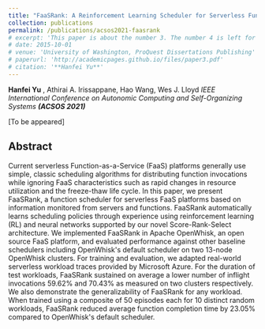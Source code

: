 ```yaml
---
title: "FaaSRank: A Reinforcement Learning Scheduler for Serverless Function-as-a-Service Platforms"
collection: publications
permalink: /publications/acsos2021-faasrank
# excerpt: 'This paper is about the number 3. The number 4 is left for future work.'
# date: 2015-10-01
# venue: 'University of Washington, ProQuest Dissertations Publishing'
# paperurl: 'http://academicpages.github.io/files/paper3.pdf'
# citation: '**Hanfei Yu**'
---
```

**Hanfei Yu** , Athirai A. Irissappane, Hao Wang, Wes J. Lloyd
*IEEE International Conference on Autonomic Computing and Self-Organizing Systems* ***(ACSOS 2021)***

<!---[\[Paper\]](https://hanfeiyu.github.io/publications/acsos2021-faasrank) [\[Code\]](https://hanfeiyu.github.io/publications/acsos2021-faasrank)-->
[To be appeared]

## Abstract

Current serverless Function-as-a-Service (FaaS) platforms generally use simple, classic scheduling algorithms for distributing function invocations while ignoring FaaS characteristics such as rapid changes in resource utilization and the freeze-thaw life cycle. In this paper, we present FaaSRank, a function scheduler for serverless FaaS platforms based on information monitored from servers and functions. FaaSRank automatically learns scheduling policies through experience using reinforcement learning (RL) and neural networks supported by our novel Score-Rank-Select architecture. We implemented FaaSRank in Apache OpenWhisk, an open source FaaS platform, and evaluated performance against other baseline schedulers including OpenWhisk's default scheduler on two 13-node OpenWhisk clusters. For training and evaluation, we adapted real-world serverless workload traces provided by Microsoft Azure. For the duration of test workloads, FaaSRank sustained on average a lower number of inflight invocations 59.62% and 70.43% as measured on two clusters respectively. We also demonstrate the generalizability of FaaSRank for any workload. When trained using a composite of 50 episodes each for 10 distinct random workloads, FaaSRank reduced average function completion time by 23.05% compared to OpenWhisk's default scheduler.
